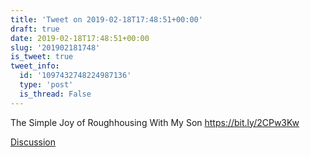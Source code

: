 ```yaml
---
title: 'Tweet on 2019-02-18T17:48:51+00:00'
draft: true
date: 2019-02-18T17:48:51+00:00
slug: '201902181748'
is_tweet: true
tweet_info:
  id: '1097432748224987136'
  type: 'post'
  is_thread: False
---
```




The Simple Joy of Roughhousing With My Son <https://bit.ly/2CPw3Kw>

[Discussion](https://x.com/sytelus/status/1097432748224987136)
